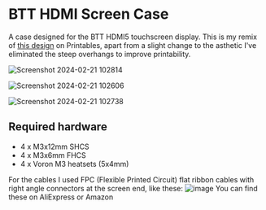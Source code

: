 # BTT HDMI Screen Case
A case designed for the BTT HDMI5 touchscreen display.
This is my remix of [this design](https://www.printables.com/model/586475-hdmi5-case-for-voron-24-300) on Printables, apart from a slight change to the asthetic I've eliminated the steep overhangs to improve printability.


![Screenshot 2024-02-21 102814](https://github.com/gitgotgit/Voron_mods/assets/9074900/da51dd48-aa61-444c-871f-6a965037ad5c)

![Screenshot 2024-02-21 102606](https://github.com/gitgotgit/Voron_mods/assets/9074900/695bee49-9224-4ed0-9e4c-b5c38e0d066c)

![Screenshot 2024-02-21 102738](https://github.com/gitgotgit/Voron_mods/assets/9074900/b33caea6-e9db-4798-8f94-3dfeb55c36fe)

## Required hardware
- 4 x M3x12mm SHCS
- 4 x M3x6mm FHCS
- 4 x Voron M3 heatsets (5x4mm)

For the cables I used FPC (Flexible Printed Circuit) flat ribbon cables with right angle connectors at the screen end, like these:
![image](https://github.com/gitgotgit/Voron_mods/assets/9074900/cca4f486-5864-4c3c-a11d-1c6ddc0d4a07)
You can find these on AliExpress or Amazon
